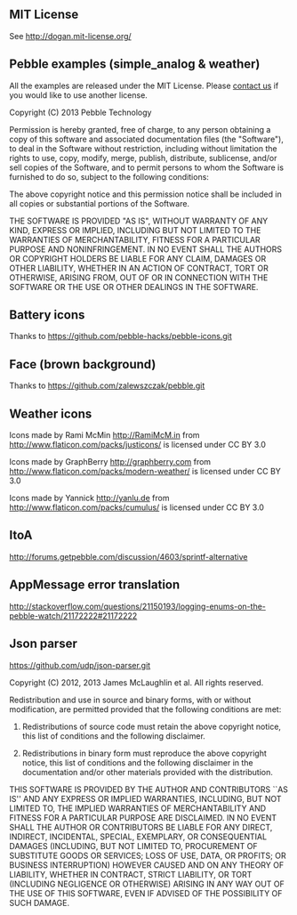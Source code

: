 ## MIT License

  See http://dogan.mit-license.org/


## Pebble examples (simple_analog & weather)

  All the examples are released under the MIT License. Please [contact us](mailto:devsupport@getpebble.com) if you would like to use another license.

  Copyright (C) 2013 Pebble Technology

  Permission is hereby granted, free of charge, to any person obtaining a copy of this software and associated documentation files (the "Software"), to deal in the Software without restriction, including without limitation the rights to use, copy, modify, merge, publish, distribute, sublicense, and/or sell copies of the Software, and to permit persons to whom the Software is furnished to do so, subject to the following conditions:

  The above copyright notice and this permission notice shall be included in all copies or substantial portions of the Software.

  THE SOFTWARE IS PROVIDED "AS IS", WITHOUT WARRANTY OF ANY KIND, EXPRESS OR IMPLIED, INCLUDING BUT NOT LIMITED TO THE WARRANTIES OF MERCHANTABILITY, FITNESS FOR A PARTICULAR PURPOSE AND NONINFRINGEMENT. IN NO EVENT SHALL THE AUTHORS OR COPYRIGHT HOLDERS BE LIABLE FOR ANY CLAIM, DAMAGES OR OTHER LIABILITY, WHETHER IN AN ACTION OF CONTRACT, TORT OR OTHERWISE, ARISING FROM, OUT OF OR IN CONNECTION WITH THE SOFTWARE OR THE USE OR OTHER DEALINGS IN THE SOFTWARE.


## Battery icons

  Thanks to https://github.com/pebble-hacks/pebble-icons.git


## Face (brown background)

  Thanks to https://github.com/zalewszczak/pebble.git


## Weather icons

  Icons made by Rami McMin http://RamiMcM.in from http://www.flaticon.com/packs/justicons/ is licensed under CC BY 3.0

  Icons made by GraphBerry http://graphberry.com from http://www.flaticon.com/packs/modern-weather/ is licensed under CC BY 3.0

  Icons made by Yannick http://yanlu.de from http://www.flaticon.com/packs/cumulus/ is licensed under CC BY 3.0


## ItoA

  http://forums.getpebble.com/discussion/4603/sprintf-alternative


## AppMessage error translation

  http://stackoverflow.com/questions/21150193/logging-enums-on-the-pebble-watch/21172222#21172222


## Json parser

  https://github.com/udp/json-parser.git

  Copyright (C) 2012, 2013 James McLaughlin et al.  All rights reserved.

  Redistribution and use in source and binary forms, with or without
  modification, are permitted provided that the following conditions
  are met:

  1. Redistributions of source code must retain the above copyright
     notice, this list of conditions and the following disclaimer.

  2. Redistributions in binary form must reproduce the above copyright
     notice, this list of conditions and the following disclaimer in the
     documentation and/or other materials provided with the distribution.

  THIS SOFTWARE IS PROVIDED BY THE AUTHOR AND CONTRIBUTORS ``AS IS'' AND
  ANY EXPRESS OR IMPLIED WARRANTIES, INCLUDING, BUT NOT LIMITED TO, THE
  IMPLIED WARRANTIES OF MERCHANTABILITY AND FITNESS FOR A PARTICULAR PURPOSE
  ARE DISCLAIMED.  IN NO EVENT SHALL THE AUTHOR OR CONTRIBUTORS BE LIABLE
  FOR ANY DIRECT, INDIRECT, INCIDENTAL, SPECIAL, EXEMPLARY, OR CONSEQUENTIAL
  DAMAGES (INCLUDING, BUT NOT LIMITED TO, PROCUREMENT OF SUBSTITUTE GOODS
  OR SERVICES; LOSS OF USE, DATA, OR PROFITS; OR BUSINESS INTERRUPTION)
  HOWEVER CAUSED AND ON ANY THEORY OF LIABILITY, WHETHER IN CONTRACT, STRICT
  LIABILITY, OR TORT (INCLUDING NEGLIGENCE OR OTHERWISE) ARISING IN ANY WAY
  OUT OF THE USE OF THIS SOFTWARE, EVEN IF ADVISED OF THE POSSIBILITY OF
  SUCH DAMAGE.
